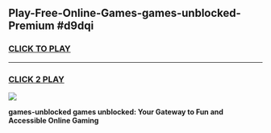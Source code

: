 
## Play-Free-Online-Games-games-unblocked-Premium #d9dqi
<h3>
<a href="https://premium.freeplayer.one?title=games-unblocked&ref=8M">CLICK TO PLAY</a></h3>
<hr>

<h3>
<a href="https://premium.freeplayer.one?title=games-unblocked&ref=8M">CLICK 2 PLAY</a>
  
</h3>

<a href="https://premium.freeplayer.one?title=games-unblocked&ref=8M"><img src="https://clearcache.store/games.png"></a>


**games-unblocked games unblocked: Your Gateway to Fun and Accessible Online Gaming**
